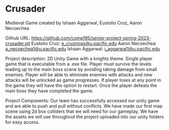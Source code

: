 # Crusader
Medieval Game created by Ishaan Aggarwal, Eustolio Cruz, Aaron Necoechea


Github URL: https://github.com/comp195/senior-project-spring-2023-crusader.git
Eustolio Cruz: e_cruzrojas@u.pacific.edu
Aaron Necoechea: a_necoechea1@u.pacific.edu
Ishaan Aggarwal: i_aggarwal1@u.pacific.edu

Project description:
2D Unity Game with a knights theme. Single player game that is executable from a .exe file. Player must survive the levels leading up to the main boss scene by avoiding taking damage from small enemies. Player will be able to eliminate enemies with attacks and new attacks will be unlocked as game progresses. If player loses at any point in the game they will have the option to restart. Once the player defeats the main boss they have completed the game.


Project Components:
Our team has successfully accessed our unity game and are able to push and pull without conflicts. We have made our first map scene using 2d box colliders that we will need for our gameplay. We have the assets we will use throughout the project uploaded into our unity folders for easy access.
